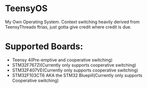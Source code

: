 # TeensyOS
My Own Operating System. Context switching heavily derived from TeensyThreads ftrias, just gotta give credit where credit is due. 

# Supported Boards: 

* Teensy 4(Pre-emptive and cooperative switching)
* STM32F767ZI(Currently only supports cooperative switching)
* STM32F407VE(Currently only supports cooperative switching)
* STM32F103CT6 AKA the STM32 Bluepill(Currently only supports Cooperative switching)

